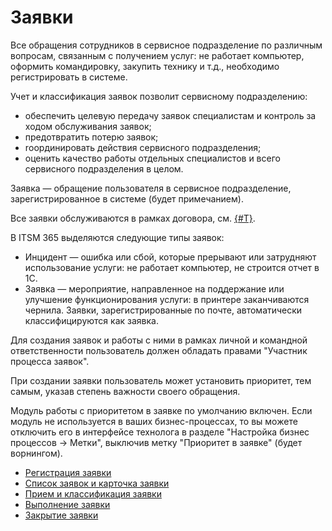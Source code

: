 # Заявки

Все обращения сотрудников в сервисное подразделение по различным вопросам, связанным с получением услуг: не работает компьютер, оформить командировку, закупить технику и т.д., необходимо регистрировать в системе.

Учет и классификация заявок позволит сервисному подразделению:
* обеспечить целевую передачу заявок специалистам и контроль за ходом обслуживания заявок;
* предотвратить потерю заявок;
* rоординировать действия сервисного подразделения;
* оценить качество работы отдельных специалистов и всего сервисного подразделения в целом.

Заявка — обращение пользователя в сервисное подразделение, зарегистрированное в системе (будет примечанием).

Все заявки обслуживаются в рамках договора, см. [{#T}](../service-catalog/index.md).

В ITSM 365 выделяются следующие типы заявок:
* Инцидент — ошибка или сбой, которые прерывают или затрудняют использование услуги: не работает компьютер, не строится отчет в 1С.
* Заявка — мероприятие, направленное на поддержание или улучшение функционирования услуги:  в принтере заканчиваются чернила. Заявки, зарегистрированные по почте, автоматически классифицируются как заявка.

Для создания заявок и работы с ними в рамках личной и командной ответственности пользователь должен обладать правами "Участник процесса заявок".

При создании заявки пользователь может установить приоритет, тем самым, указав степень важности своего обращения.

Модуль работы с приоритетом в заявке по умолчанию включен.
Если модуль не используется в ваших бизнес-процессах, то вы можете отключить его в интерфейсе технолога в разделе "Настройка бизнес процессов → Метки", выключив метку "Приоритет в заявке" (будет ворнингом).

* [Регистрация заявки](registration.md)
* [Список заявок и карточка заявки](list-card.md)
* [Прием и классификация заявки](reception-classification.md)
* [Выполнение заявки](in-progress.md)
* [Закрытие заявки](closing.md)